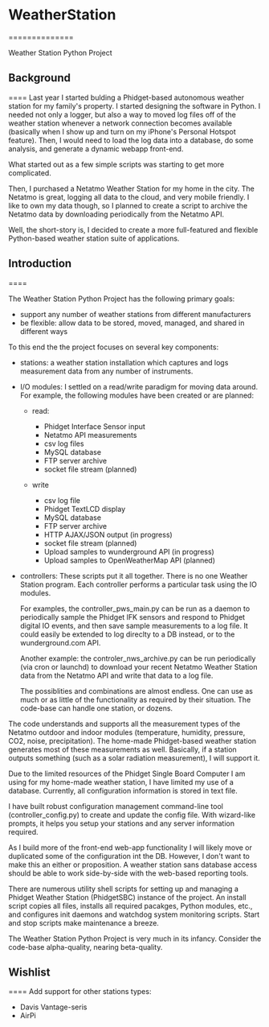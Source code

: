 # WeatherStation #
==============

Weather Station Python Project


## Background ##
====
Last year I started bulding a Phidget-based autonomous weather station 
for my family's property. I started designing the software in Python.
I needed not only a logger, but also a way to moved log files off of
the weather station whenever a network connection becomes available
(basically when I show up and turn on my iPhone's Personal Hotspot
feature). Then, I would need to load the log data into a database,
do some analysis, and generate a dynamic webapp front-end.

What started out as a few simple scripts was starting to get more
complicated.

Then, I purchased a Netatmo Weather Station for my home in the city.
The Netatmo is great, logging all data to the cloud, and very mobile
friendly. I like to own my data though, so I planned to create a
script to archive the Netatmo data by downloading periodically from
the Netatmo API.

Well, the short-story is, I decided to create a more full-featured
and flexible Python-based weather station suite of applications.


## Introduction ##
====

The Weather Station Python Project has the following primary goals:

- support any number of weather stations from different manufacturers
- be flexible: allow data to be stored, moved, managed,
  and shared in different ways

To this end the the project focuses on several key components:

- stations: a weather station installation which captures and logs
  measurement data from any number of instruments.
  
- I/O modules: I settled on a read/write paradigm for moving data
  around. For example, the following modules have been created or
  are planned:
  
    - read:
      - Phidget Interface Sensor input
      - Netatmo API measurements
      - csv log files
      - MySQL database
      - FTP server archive
      - socket file stream (planned)
      
    - write
      - csv log file
      - Phidget TextLCD display
      - MySQL database 
      - FTP server archive
      - HTTP AJAX/JSON output (in progress)
      - socket file stream (planned)
      - Upload samples to wunderground API (in progress)
      - Upload samples to OpenWeatherMap API  (planned)
      
- controllers: These scripts put it all together. There is no one
  Weather Station program. Each controller performs a particular
  task using the IO modules.
  
  For examples, the controller\_pws\_main.py
  can be run as a daemon to periodically sample the Phidget IFK
  sensors and respond to Phidget digital IO events, and then save sample
  measurements to a log file. It could easily be extended to log direclty
  to a DB instead, or to the wunderground.com API.
  
  Another example: the controler\_nws\_archive.py can be run periodically
  (via cron or launchd) to download your recent Netatmo Weather Station
  data from the Netatmo API and write that data to a log file.
  
  The possiblities and combinations are almost endless. One can use as
  much or as little of the functionality as required by their
  situation. The code-base can handle one station, or dozens.
  
The code understands and supports all the measurement types of the
Netatmo outdoor and indoor modules (temperature, humidity, pressure,
CO2, noise, precipitation). The home-made Phidget-based weather station
generates most of these measurements as well. Basically, if a station
outputs something (such as a solar radiation measurement), I will
support it.

Due to the limited resources of the Phidget Single Board Computer I am
using for my home-made weather station, I have limited my use of a
database. Currently, all configuration information is stored in
text file.

I have built robust configuration management command-line
tool (controller\_config.py) to create and update the config file.
With wizard-like prompts, it helps you setup your stations
and any server information required.

As I build more of the front-end
web-app functionality I will likely move or duplicated some of the
configuration int the DB. However, I don't want to make this an either
or proposition. A weather station sans database access should be able to
work side-by-side with the web-based reporting tools.

There are numerous utility shell scripts for setting up and managing
a Phidget Weather Station (PhidgetSBC) instance of the project. An install
script copies all files, installs all required pacakges, Python modules, etc.,
and configures init daemons and watchdog system monitoring scripts. Start and
stop scripts make maintenance a breeze.

The Weather Station Python Project is very much in its infancy. Consider
the code-base alpha-quality, nearing beta-quality.


## Wishlist ##
====
Add support for other stations types:
  - Davis Vantage-seris
  - AirPi
